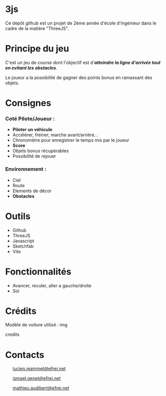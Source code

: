 # 3js
Ce depôt github est un projet de 2ème année d'école d'ingénieur dans le cadre de la matière "ThreeJS". 

# Principe du jeu
C'est un jeu de course dont l'objectif est d'*****atteindre la ligne d'arrivée tout en evitant les obstacles*****. 

Le joueur a la possibilité de gagner des points bonus en ramassant des objets.

# Consignes
### Coté Pilote/Joueur :
- **Piloter un véhicule**
- Accélérer, freiner, marche avant/arrière...
- Chronomètre pour enregistrer le temps mis par le joueur
- **Score**
- Objets bonus récupérables
- Possibilité de rejouer

### Environnement :
- Ciel 
- Route 
- Elements de décor
- **Obstacles**

# Outils
- Github
- ThreeJS
- Javascript
- Sketchfab
- Vite

# Fonctionnalités 
- Avancer, reculer, aller a gauche/droite
- Sol

# Crédits
Modèle de voiture utilisé : 
img 

credits

# Contacts
<ul> 

lucien.jeammet@efrei.net

ismael.genet@efrei.net

mathieu.audibert@efrei.net
</ul>